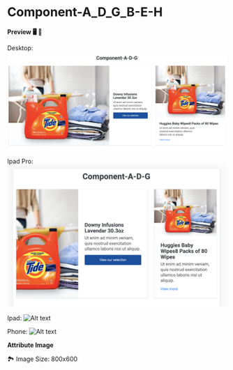 # Component-A_D_G_B-E-H

**Preview 🖥 📱**

Desktop:
![Alt text](overview/Desktop.png)

Ipad Pro:
![Alt text](./overview/Ipad-pro.png)

Ipad:
![Alt text](Ipad.png)

Phone: 
![Alt text](Iphone.png)

**Attribute Image**

🏞 Image Size: 800x600

